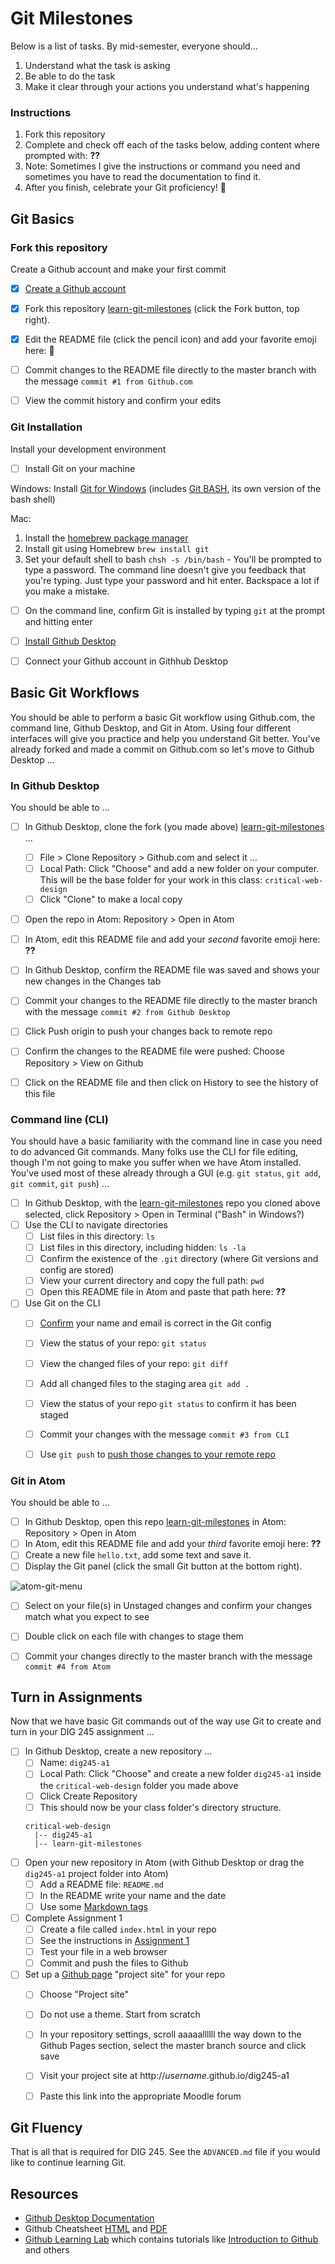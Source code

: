 # Git Milestones

Below is a list of tasks. By mid-semester, everyone should...

1. Understand what the task is asking
1. Be able to do the task
1. Make it clear through your actions you understand what's happening


### Instructions

1. Fork this repository
1. Complete and check off each of the tasks below, adding content where prompted with: **??**
1. Note: Sometimes I give the instructions or command you need and sometimes you have to read the documentation to find it.
1. After you finish, celebrate your Git proficiency! 🙌  


## Git Basics


### Fork this repository
Create a Github account and make your first commit

- [X] [Create a Github account](https://github.com/join)
- [X] Fork this repository [learn-git-milestones](https://github.com/omundy/learn-git-milestones) (click the Fork button, top right).
- [X] Edit the README file (click the pencil icon) and add your favorite emoji here: **🤩**
- [ ] Commit changes to the README file directly to the master branch with the message `commit #1 from Github.com`
- [ ] View the commit history and confirm your edits


### Git Installation
Install your development environment

- [ ] Install Git on your machine

Windows: Install [Git for Windows](https://gitforwindows.org/) (includes [Git BASH](https://www.atlassian.com/git/tutorials/git-bash), its own version of the bash shell)

Mac:
1. Install the [homebrew package manager](https://brew.sh/)
1. Install git using Homebrew `brew install git`
1. Set your default shell to bash `chsh -s /bin/bash` - You'll be prompted to type a password. The command line doesn't give you feedback that you're typing. Just type your password and hit enter. Backspace a lot if you make a mistake.

- [ ] On the command line, confirm Git is installed by typing `git` at the prompt and hitting enter
- [ ] [Install Github Desktop](https://desktop.github.com/)
- [ ] Connect your Github account in Githhub Desktop




## Basic Git Workflows
You should be able to perform a basic Git workflow using Github.com, the command line, Github Desktop, and Git in Atom. Using four different interfaces will give you practice and help you understand Git better. You've already forked and made a commit on Github.com so let's move to Github Desktop ...


### In Github Desktop
You should be able to ...

- [ ] In Github Desktop, clone the fork (you made above) [learn-git-milestones](https://github.com/omundy/learn-git-milestones) ...
  - [ ] File > Clone Repository > Github.com and select it ...
  - [ ] Local Path: Click "Choose" and add a new folder on your computer. This will be the base folder for your work in this class: `critical-web-design`
  - [ ] Click "Clone" to make a local copy
- [ ] Open the repo in Atom: Repository > Open in Atom  
- [ ] In Atom, edit this README file and add your *second* favorite emoji here: **??**
- [ ] In Github Desktop, confirm the README file was saved and shows your new changes in the Changes tab
- [ ] Commit your changes to the README file directly to the master branch with the message `commit #2 from Github Desktop`
- [ ] Click Push origin to push your changes back to remote repo  
- [ ] Confirm the changes to the README file were pushed: Choose Repository > View on Github
- [ ] Click on the README file and then click on History to see the history of this file


### Command line (CLI)
You should have a basic familiarity with the command line in case you need to do advanced Git commands. Many folks use the CLI for file editing, though I'm not going to make you suffer when we have Atom installed. You've used most of these already through a GUI (e.g. `git status`, `git add`, `git commit`, `git push`) ...


- [ ] In Github Desktop, with the [learn-git-milestones](https://github.com/omundy/learn-git-milestones) repo you cloned above selected, click Repository > Open in Terminal ("Bash" in Windows?)
- [ ] Use the CLI to navigate directories  
  - [ ] List files in this directory: `ls`
  - [ ] List files in this directory, including hidden: `ls -la`  
  - [ ] Confirm the existence of the `.git` directory (where Git versions and config are stored)
  - [ ] View your current directory and copy the full path: `pwd`
  - [ ] Open this README file in Atom and paste that path here: **??**
- [ ] Use Git on the CLI
  - [ ] [Confirm](https://docs.github.com/en/github/using-git/setting-your-username-in-git) your name and email is correct in the Git config
  - [ ] View the status of your repo: `git status`
  - [ ] View the changed files of your repo: `git diff`
  - [ ] Add all changed files to the staging area `git add .`
  - [ ] View the status of your repo `git status` to confirm it has been staged
  - [ ] Commit your changes with the message `commit #3 from CLI`
  - [ ] Use `git push` to [push those changes to your remote repo](https://docs.github.com/en/github/using-git/pushing-commits-to-a-remote-repository)


### Git in Atom
You should be able to ...

- [ ] In Github Desktop, open this repo [learn-git-milestones](https://github.com/omundy/learn-git-milestones) in Atom: Repository > Open in Atom  
- [ ] In Atom, edit this README file and add your *third* favorite emoji here: **??**
- [ ] Create a new file `hello.txt`, add some text and save it.
- [ ] Display the Git panel (click the small Git button at the bottom right).

![atom-git-menu](img/atom-git-menu.png)

- [ ] Select on your file(s) in Unstaged changes and confirm your changes match what you expect to see
- [ ] Double click on each file with changes to stage them  
- [ ] Commit your changes directly to the master branch with the message `commit #4 from Atom`




## Turn in Assignments
Now that we have basic Git commands out of the way use Git to create and turn in your DIG 245 assignment ...


- [ ] In Github Desktop, create a new repository ...
  - [ ] Name: `dig245-a1`
  - [ ] Local Path: Click "Choose" and create a new folder `dig245-a1` inside the `critical-web-design` folder you made above
  - [ ] Click Create Repository
  - [ ] This should now be your class folder's directory structure.
  ```
  critical-web-design
    |-- dig245-a1
    |-- learn-git-milestones
  ```
- [ ] Open your new repository in Atom (with Github Desktop or drag the `dig245-a1` project folder into Atom)
  - [ ] Add a README file: `README.md`
  - [ ] In the README write your name and the date
  - [ ] Use some [Markdown tags](https://guides.github.com/pdfs/markdown-cheatsheet-online.pdf)
- [ ] Complete Assignment 1
  - [ ] Create a file called `index.html` in your repo
  - [ ] See the instructions in [Assignment 1](https://docs.google.com/document/d/17U_zmzM_eML_qkG0PaOdDRcEk3YEmbiQ1TyNnbAM08k/edit)
  - [ ] Test your file in a web browser
  - [ ] Commit and push the files to Github
- [ ] Set up a [Github page](https://pages.github.com/) "project site" for your repo
  - [ ] Choose "Project site"
  - [ ] Do not use a theme. Start from scratch
  - [ ] In your repository settings, scroll aaaaallllll the way down to the Github Pages section, select the master branch source and click save
  - [ ] Visit your project site at http://*username*.github.io/dig245-a1
  - [ ] Paste this link into the appropriate Moodle forum


## Git Fluency

That is all that is required for DIG 245. See the `ADVANCED.md` file if you would like to continue learning Git.


## Resources

* [Github Desktop Documentation](https://docs.github.com/en/desktop)
* Github Cheatsheet [HTML](https://github.github.com/training-kit/downloads/github-git-cheat-sheet/) and [PDF](https://github.github.com/training-kit/downloads/github-git-cheat-sheet.pdf)
* [Github Learning Lab](https://lab.github.com/) which contains tutorials like [Introduction to Github](https://lab.github.com/githubtraining/introduction-to-github) and others
